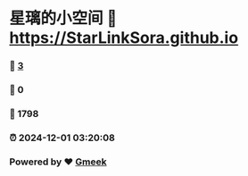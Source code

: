 # 星璃的小空间 :link: https://StarLinkSora.github.io 
### :page_facing_up: [3](https://StarLinkSora.github.io/tag.html) 
### :speech_balloon: 0 
### :hibiscus: 1798 
### :alarm_clock: 2024-12-01 03:20:08 
### Powered by :heart: [Gmeek](https://github.com/Meekdai/Gmeek)
